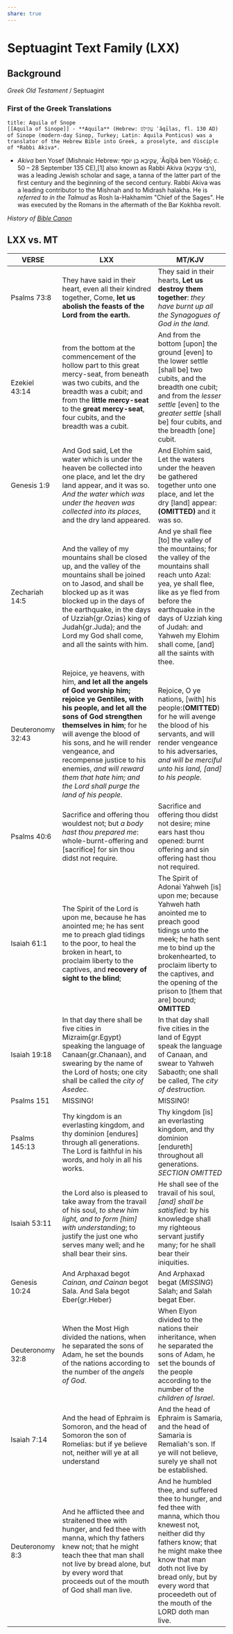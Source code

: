 ```yaml
---
share: true
---
```



# Septuagint Text Family (LXX)


## Background

*Greek Old Testament* / Septuagint

### First of the Greek Translations
```ad-note
title: Aquila of Snope
[[Aquila of Sinope]] - **Aquila** (Hebrew: עֲקִילַס ʿăqīlas, fl. 130 AD) of Sinope (modern-day Sinop, Turkey; Latin: Aquila Ponticus) was a translator of the Hebrew Bible into Greek, a proselyte, and disciple of *Rabbi Akiva*.
```

- *Akiva* ben Yosef (Mishnaic Hebrew: עֲקִיבָא בֶּן יוֹסֵף, ʿĂqīḇā ben Yōsēp̄; c. 50 – 28 September 135 CE),[1] also known as Rabbi Akiva (רַבִּי עֲקִיבָא), was a leading Jewish scholar and sage, a tanna of the latter part of the first century and the beginning of the second century. Rabbi Akiva was a leading contributor to the Mishnah and to Midrash halakha. He is *referred to in the Talmud* as Rosh la-Hakhamim "Chief of the Sages". He was executed by the Romans in the aftermath of the Bar Kokhba revolt.




*History of [Bible Canon](./Bible%20Canon.md)*


## LXX vs. MT


| **VERSE**         | **LXX**                                                                                                                                                                                                                                                                                                                                                                             | **MT/KJV**                                                                                                                                                                                                                                                                        |
|-------------------|-------------------------------------------------------------------------------------------------------------------------------------------------------------------------------------------------------------------------------------------------------------------------------------------------------------------------------------------------------------------------------------|-----------------------------------------------------------------------------------------------------------------------------------------------------------------------------------------------------------------------------------------------------------------------------------|
| Psalms 73:8       | They have said in their heart, even all their kindred together, Come, **let us abolish the feasts of the Lord from the earth.**                                                                                                                                                                                                                                                     | They said in their hearts, **Let us destroy them together**: *they have burnt up all the Synagogues of God in the land.*                                                                                                                                                          |
| Ezekiel 43:14     | from the bottom at the commencement of the hollow part to this great mercy-seat, from beneath was two cubits, and the breadth was a cubit; and from the **little mercy-seat** to the **great mercy-seat**, four cubits, and the breadth was a cubit. &nbsp;                                                                                                                         | And from the bottom [upon] the ground [even] to the lower settle [shall be] two cubits, and the breadth one cubit; and from the _lesser settle_ [even] to the _greater settle_ [shall be] four cubits, and the breadth [one] cubit.                                               |
| Genesis 1:9       | And God said, Let the water which is under the heaven be collected into one place, and let the dry land appear, and it was so. _And the water which was under the heaven was collected into its places_, and the dry land appeared.                                                                                                                                                 | And Elohim said, Let the waters under the heaven be gathered together unto one place, and let the dry [land] appear: **(OMITTED)** and it was so.                                                                                                                                 |
| Zechariah 14:5    | And the valley of my mountains shall be closed up, and the valley of the mountains shall be joined on to Jasod, and shall be blocked up as it was blocked up in the days of the earthquake, in the days of Uzziah{gr.Ozias} king of Judah{gr.Juda}; and the Lord my God shall come, and all the saints with him.                                                                    | And ye shall flee [to] the valley of the mountains; for the valley of the mountains shall reach unto Azal: yea, ye shall flee, like as ye fled from before the earthquake in the days of Uzziah king of Judah: and Yahweh my Elohim shall come, [and] all the saints with thee.   |
| Deuteronomy 32:43 | Rejoice, ye heavens, with him, **and let all the angels of God worship him; rejoice ye Gentiles, with his people, and let all the sons of God strengthen themselves in him**; for he will avenge the blood of his sons, and he will render vengeance, and recompense justice to his enemies, _and will reward them that hate him; and the Lord shall purge the land of his people._ | Rejoice, O ye nations, [with] his people:(**OMITTED**) for he will avenge the blood of his servants, and will render vengeance to his adversaries, _and will be merciful unto his land, [and] to his people._                                                                     |
| Psalms 40:6       | Sacrifice and offering thou wouldest not; but _a body hast thou prepared me_: whole-burnt-offering and [sacrifice] for sin thou didst not require.                                                                                                                                                                                                                                  | Sacrifice and offering thou didst not desire; mine ears hast thou opened: burnt offering and sin offering hast thou not required.                                                                                                                                                 |
| Isaiah 61:1       | The Spirit of the Lord is upon me, because he has anointed me; he has sent me to preach glad tidings to the poor, to heal the broken in heart, to proclaim liberty to the captives, and **recovery of sight to the blind**;                                                                                                                                                         | The Spirit of Adonai Yahweh [is] upon me; because Yahweh hath anointed me to preach good tidings unto the meek; he hath sent me to bind up the brokenhearted, to proclaim liberty to the captives, and the opening of the prison to [them that are] bound; **OMITTED**            |
| Isaiah 19:18      | In that day there shall be five cities in Mizraim{gr.Egypt} speaking the language of Canaan{gr.Chanaan}, and swearing by the name of the Lord of hosts; one city shall be called the _city of Asedec_.                                                                                                                                                                              | In that day shall five cities in the land of Egypt speak the language of Canaan, and swear to Yahweh Sabaoth; one shall be called, The _city of destruction._                                                                                                                     |
| Psalms 151        | MISSING!                                                                                                                                                                                                                                                                                                                                                                            | MISSING!                                                                                                                                                                                                                                                                          |
| Psalms 145:13     | Thy kingdom is an everlasting kingdom, and thy dominion [endures] through all generations. The Lord is faithful in his words, and holy in all his works.                                                                                                                                                                                                                            | Thy kingdom [is] an everlasting kingdom, and thy dominion [endureth] throughout all generations. _SECTION OMITTED_                                                                                                                                                                |
| Isaiah 53:11      | the Lord also is pleased to take away from the travail of his soul, _to shew him light, and to form [him] with understanding_; to justify the just one who serves many well; and he shall bear their sins.                                                                                                                                                                          | He shall see of the travail of his soul, _[and] shall be satisfied_: by his knowledge shall my righteous servant justify many; for he shall bear their iniquities.                                                                                                                |
| Genesis 10:24     | And Arphaxad begot _Cainan, and Cainan_ begot Sala. And Sala begot Eber{gr.Heber}                                                                                                                                                                                                                                                                                                   | And Arphaxad begat (_MISSING_) Salah; and Salah begat Eber.                                                                                                                                                                                                                       |
| Deuteronomy 32:8  | When the Most High divided the nations, when he separated the sons of Adam, he set the bounds of the nations according to the number of the _angels of God_.                                                                                                                                                                                                                        | When Elyon divided to the nations their inheritance, when he separated the sons of Adam, he set the bounds of the people according to the number of the _children of Israel_.                                                                                                     |
| Isaiah 7:14       | And the head of Ephraim is Somoron, and the head of Somoron the son of Romelias: but if ye believe not, neither will ye at all understand                                                                                                                                                                                                                                           | And the head of Ephraim is Samaria, and the head of Samaria is Remaliah's son. If ye will not believe, surely ye shall not be established.                                                                                                                                        |
| Deuteronomy 8:3   | And he afflicted thee and straitened thee with hunger, and fed thee with manna, which thy fathers knew not; that he might teach thee that man shall not live by bread alone, but by every word that proceeds out of the mouth of God shall man live.                                                                                                                                | And he humbled thee, and suffered thee to hunger, and fed thee with manna, which thou knewest not, neither did thy fathers know; that he might make thee know that man doth not live by bread only, but by every word that proceedeth out of the mouth of the LORD doth man live. |




